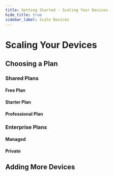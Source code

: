```yaml
---
title: Getting Started - Scaling Your Devices
hide_title: true
sidebar_label: Scale Devices
---
```


# Scaling Your Devices

## Choosing a Plan

### Shared Plans

#### Free Plan

#### Starter Plan

#### Professional Plan

### Enterprise Plans

#### Managed

#### Private

## Adding More Devices